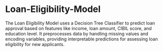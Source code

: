 # Loan-Eligibility-Model
The Loan Eligibility Model uses a Decision Tree Classifier to predict loan approval based on features like income, loan amount, CIBIL score, and education level. It preprocesses data by handling missing values and encoding variables, providing interpretable predictions for assessing loan eligibility for new applicants.
